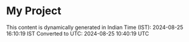 # My Project

This content is dynamically generated in Indian Time (IST): 2024-08-25 16:10:19 IST
Converted to UTC: 2024-08-25 10:40:19 UTC
